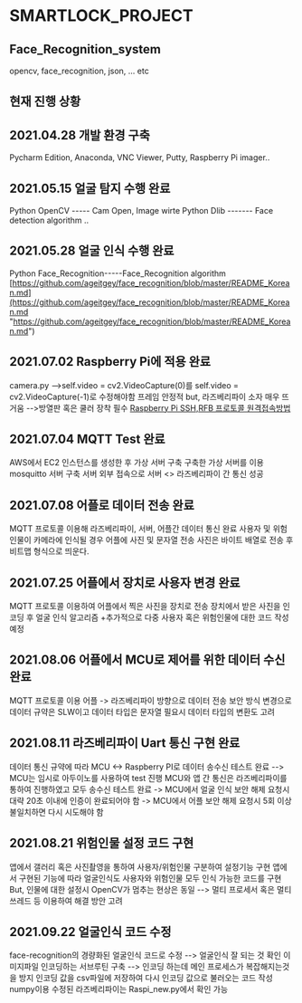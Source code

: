 
# SMARTLOCK_PROJECT
## Face_Recognition_system
opencv, face_recognition, json, ... etc
## 현재 진행 상황
## 2021.04.28 개발 환경 구축
Pycharm Edition, Anaconda, VNC Viewer, Putty, Raspberry Pi imager..
## 2021.05.15 얼굴 탐지 수행 완료
Python OpenCV ----- Cam Open, Image wirte 
Python Dlib ------- Face detection algorithm ..


## 2021.05.28 얼굴 인식 수행 완료
Python Face_Recognition-----Face_Recognition algorithm
[https://github.com/ageitgey/face_recognition/blob/master/README_Korean.md](https://github.com/ageitgey/face_recognition/blob/master/README_Korean.md "https://github.com/ageitgey/face_recognition/blob/master/README_Korean.md")

## 2021.07.02 Raspberry Pi에 적용 완료
camera.py 
-->self.video = cv2.VideoCapture(0)를
self.video = cv2.VideoCapture(-1)로 수정해야함
프레임 안정적
but, 라즈베리파이 소자 매우 뜨거움
-->방열판 혹은 쿨러 장착 필수
[Raspberry Pi SSH,RFB 프로토콜 원격접속방법](http://https://www.youtube.com/watch?v=2Ub4RL0AWvE&t=328s "Raspberry Pi SSH,RFB 프로토콜 원격접속")

## 2021.07.04 MQTT Test 완료
AWS에서 EC2 인스턴스를 생성한 후 가상 서버 구축
구축한 가상 서버를 이용 mosquitto 서버 구축
서버 외부 접속으로 서버 <> 라즈베리파이 간 통신 성공

## 2021.07.08 어플로 데이터 전송 완료
MQTT 프로토콜 이용해 라즈베리파이, 서버, 어플간 데이터 통신 완료
사용자 및 위험인물이 카메라에 인식될 경우 어플에 사진 및 문자열 전송
사진은 바이트 배열로 전송 후 비트맵 형식으로 띄운다.

## 2021.07.25 어플에서 장치로 사용자 변경 완료
MQTT 프로토콜 이용하여 어플에서 찍은 사진을 장치로 전송
장치에서 받은 사진을 인코딩 후 얼굴 인식 알고리즘
+추가적으로 다중 사용자 혹은 위험인물에 대한 코드 작성예정

## 2021.08.06 어플에서 MCU로 제어를 위한 데이터 수신 완료
MQTT 프로토콜 이용 어플 -> 라즈베리파이 방향으로 데이터 전송
보안 방식 변경으로 데이터 규약은 SLW이고 데이터 타입은 문자열
필요시 데이터 타입의 변환도 고려

## 2021.08.11 라즈베리파이 Uart 통신 구현 완료
데이터 통신 규약에 따라 MCU <-> Raspberry PI로 데이터 송수신 테스트 완료
--> MCU는 임시로 아두이노를 사용하여 test 진행
MCU와 앱 간 통신은 라즈베리파이를 통하여 진행하였고 모두 송수신 테스트 완료
 -> MCU에서 얼굴 인식 보안 해제 요청시 대략 20초 이내에 인증이 완료되어야 함
 -> MCU에서 어플 보안 해제 요청시 5회 이상 불일치하면 다시 시도해야 함

## 2021.08.21 위험인물 설정 코드 구현
앱에서 갤러리 혹은 사진촬영을 통하여 사용자/위험인물 구분하여 설정기능 구현
앱에서 구현된 기능에 따라 얼굴인식도 사용자와 위험인물 모두 인식 가능한 코드를 구현
But, 인물에 대한 설정시 OpenCV가 멈추는 현상은 동일 --> 멀티 프로세서 혹은 멀티 쓰레드 등 이용하여 해결 방안 고려

## 2021.09.22 얼굴인식 코드 수정
face-recognition의 경량화된 얼굴인식 코드로 수정 --> 얼굴인식 잘 되는 것 확인
이미지파일 인코딩하는 서브루틴 구축 --> 인코딩 하는데 메인 프로세스가 복잡해지는것을 방지
인코딩 값을 csv파일에 저장하여 다시 인코딩 값으로 불러오는 코드 작성 numpy이용
수정된 라즈베리파이는 Raspi_new.py에서 확인 가능